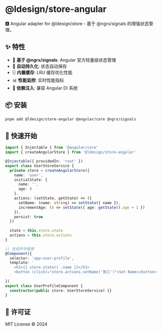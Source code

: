 # @ldesign/store-angular

🅰️ Angular adapter for @ldesign/store - 基于 @ngrx/signals 的增强状态管理。

## ✨ 特性

- 🚀 **基于 @ngrx/signals**: Angular 官方轻量级状态管理
- 💾 **自动持久化**: 状态自动保存
- 🗄️ **内置缓存**: LRU 缓存优化性能
- 📊 **性能监控**: 实时性能指标
- 💉 **依赖注入**: 兼容 Angular DI 系统

## 📦 安装

```bash
pnpm add @ldesign/store-angular @angular/core @ngrx/signals
```

## 🚀 快速开始

```typescript
import { Injectable } from '@angular/core'
import { createAngularStore } from '@ldesign/store-angular'

@Injectable({ providedIn: 'root' })
export class UserStoreService {
  private store = createAngularStore({
    name: 'user',
    initialState: {
      name: '',
      age: 0
    },
    actions: (setState, getState) => ({
      setName: (name: string) => setState({ name }),
      incrementAge: () => setState({ age: getState().age + 1 })
    }),
    persist: true
  })
  
  state = this.store.state
  actions = this.store.actions
}

// 在组件中使用
@Component({
  selector: 'app-user-profile',
  template: `
    <h1>{{ store.state() .name }}</h1>
    <button (click)="store.actions.setName('张三')">Set Name</button>
  `
})
export class UserProfileComponent {
  constructor(public store: UserStoreService) {}
}
```

## 📄 许可证

MIT License © 2024



